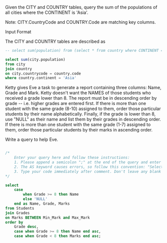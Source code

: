 Given the CITY and COUNTRY tables, query the sum of the populations of all cities where the CONTINENT is 'Asia'.

Note: CITY.CountryCode and COUNTRY.Code are matching key columns.

Input Format

The CITY and COUNTRY tables are described as

```sql
-- select sum(population) from (select * from country where CONTINENT = 'Asia');

select sum(city.population)
from city
join country
on city.countrycode = country.code
where country.continent = 'Asia'
```

Ketty gives Eve a task to generate a report containing three columns: Name, Grade and Mark. Ketty doesn't want the NAMES of those students who received a grade lower than 8. The report must be in descending order by grade -- i.e. higher grades are entered first. If there is more than one student with the same grade (8-10) assigned to them, order those particular students by their name alphabetically. Finally, if the grade is lower than 8, use "NULL" as their name and list them by their grades in descending order. If there is more than one student with the same grade (1-7) assigned to them, order those particular students by their marks in ascending order.

Write a query to help Eve.

```sql

/*
    Enter your query here and follow these instructions:
    1. Please append a semicolon ";" at the end of the query and enter your query in a single line to avoid error.
    2. The AS keyword causes errors, so follow this convention: "Select t.Field From table1 t" instead of "select t.Field From table1 AS t"
    3. Type your code immediately after comment. Don't leave any blank line.
*/

select 
    case 
        when Grade >= 8 then Name
        else 'NULL'
    end as Name, Grade, Marks 
from Students
join Grades 
on Marks BETWEEN Min_Mark and Max_Mark
order by 
    Grade desc,
    case when Grade >= 8 then Name end asc,
    case when Grade < 8 then Marks end asc;

```
